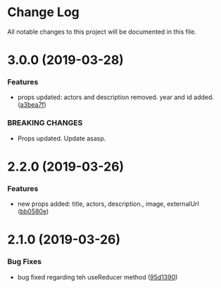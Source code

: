 # Change Log

All notable changes to this project will be documented in this file.

<a name="3.0.0"></a>
# 3.0.0 (2019-03-28)


### Features

* props updated: actors and description removed. year and id added. ([a3bea7f](https://github.com/lexbarba/adevinta/commit/a3bea7f))


### BREAKING CHANGES

* Props updated. Update asasp.



<a name="2.2.0"></a>
# 2.2.0 (2019-03-26)


### Features

* new props added: title, actors, description., image, externalUrl ([bb0580e](https://github.com/lexbarba/adevinta/commit/bb0580e))



<a name="2.1.0"></a>
# 2.1.0 (2019-03-26)


### Bug Fixes

* bug fixed regarding teh useReducer method ([95d1390](https://github.com/lexbarba/adevinta/commit/95d1390))



